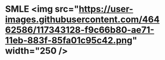 # SMLE <img src="https://user-images.githubusercontent.com/46462586/117343128-f9c66b80-ae71-11eb-883f-85fa01c95c42.png" width="250 />
